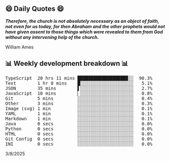## 😄 Daily Quotes 😄

_**Therefore, the church is not absolutely necessary as an object of faith, not even for us today, for then Abraham and the other prophets would not have given assent to those things which were revealed to them from God without any intervening help of the church.**_

William Ames



## 📊 Weekly development breakdown 📊

<pre>TypeScript  20 hrs 11 mins ██████████████████▉░░  90.3%
Text        1 hr 8 mins    █░░░░░░░░░░░░░░░░░░░░   5.1%
JSON        35 mins        ▌░░░░░░░░░░░░░░░░░░░░   2.7%
JavaScript  10 mins        ▏░░░░░░░░░░░░░░░░░░░░   0.8%
Git         5 mins         ░░░░░░░░░░░░░░░░░░░░░   0.4%
Other       3 mins         ░░░░░░░░░░░░░░░░░░░░░   0.3%
Image (svg) 1 min          ░░░░░░░░░░░░░░░░░░░░░   0.1%
YAML        1 min          ░░░░░░░░░░░░░░░░░░░░░   0.1%
Markdown    1 min          ░░░░░░░░░░░░░░░░░░░░░   0.1%
Java        0 secs         ░░░░░░░░░░░░░░░░░░░░░   0.0%
Python      0 secs         ░░░░░░░░░░░░░░░░░░░░░   0.0%
HTML        0 secs         ░░░░░░░░░░░░░░░░░░░░░   0.0%
Git Config  0 secs         ░░░░░░░░░░░░░░░░░░░░░   0.0%
INI         0 secs         ░░░░░░░░░░░░░░░░░░░░░   0.0%</pre>

3/8/2025